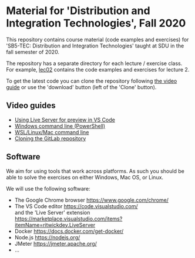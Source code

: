 Material for 'Distribution and Integration Technologies', Fall 2020
===================================================================

This repository contains course material (code examples and exercises)
for 'SB5-TEC: Distribution and Integration Technologies' taught at SDU
in the fall semester of 2020.

The repository has a separate directory for each lecture / exercise
class. For example, [lec02](lec02) contains the code examples and
exercises for lecture 2.

To get the latest code you can clone the repository following [the
video guide](https://www.youtube.com/watch?v=Qu-I2krftQ0) or use the
'download' button (left of the 'Clone' button).


Video guides
------------

 - [Using Live Server for preview in VS Code](https://www.youtube.com/watch?v=T0SInJ7Eo8M)
 - [Windows command line (PowerShell)](https://www.youtube.com/watch?v=rKpocYzxPc8)
 - [WSL/Linux/Mac command line](https://www.youtube.com/watch?v=jAvQiAPhX1M)
 - [Cloning the GitLab repository](https://www.youtube.com/watch?v=Qu-I2krftQ0)


Software
--------

We aim for using tools that work across platforms. As such you should
be able to solve the exercises on either Windows, Mac OS, or Linux.

We will use the following software:
 - The Google Chrome browser  https://www.google.com/chrome/
 - The VS Code editor  https://code.visualstudio.com/   
   and the 'Live Server' extension https://marketplace.visualstudio.com/items?itemName=ritwickdey.LiveServer
 - Docker  https://docs.docker.com/get-docker/
 - Node.js  https://nodejs.org/
 - JMeter  https://jmeter.apache.org/
 - ...
